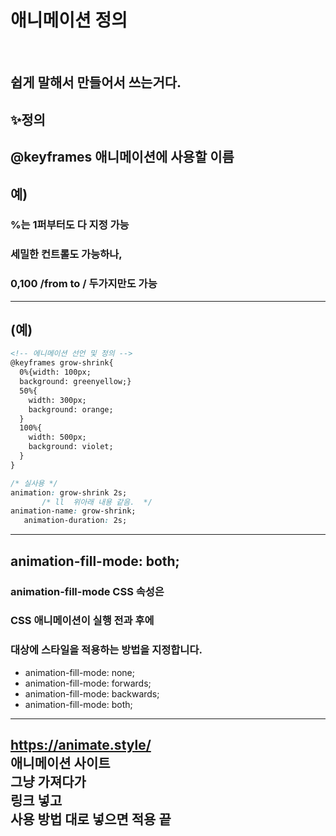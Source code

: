 #  애니메이션 정의 
<br>

##  쉽게 말해서 만들어서 쓰는거다.
## ✨정의

##  @keyframes 애니메이션에 사용할 이름 
## 예) 
### %는 1퍼부터도 다 지정 가능
### 세밀한 컨트롤도 가능하나,
### 0,100 /from to  / 두가지만도 가능
---
## (예)
  ```html
  <!-- 에니메이션 선언 및 정의 -->
  @keyframes grow-shrink{
    0%{width: 100px;
    background: greenyellow;}
    50%{
      width: 300px;
      background: orange;
    }
    100%{
      width: 500px;
      background: violet;
    }
  }
 ```
 ```css
 /* 실사용 */
animation: grow-shrink 2s;
        /* ll  위아래 내용 같음.  */
animation-name: grow-shrink;
    animation-duration: 2s;
```
----
## animation-fill-mode: both;
### animation-fill-mode CSS 속성은
###  CSS 애니메이션이 실행 전과 후에 
### 대상에 스타일을 적용하는 방법을 지정합니다.
- animation-fill-mode: none; 
- animation-fill-mode: forwards;
- animation-fill-mode: backwards;
- animation-fill-mode: both;

---
https://animate.style/  <br>
애니메이션 사이트 <br>
그냥 가져다가  <br>
링크 넣고 <br>
사용 방법 대로 넣으면 적용 끝 <br>
----

